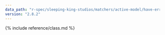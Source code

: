 ```yaml
---
data_path: "r-spec/sleeping-king-studios/matchers/active-model/have-errors/error-expectation"
version: "2.8.2"
---
```


{% include reference/class.md %}
